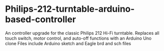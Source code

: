 # Philips-212-turntable-arduino-based-controller
An controller upgrade for the classic Philips 212 Hi-Fi turntable. Replaces all touch switch, motor control, and auto-off functions with an Arduino Uno clone
Files include Arduino sketch and Eagle brd and sch files
